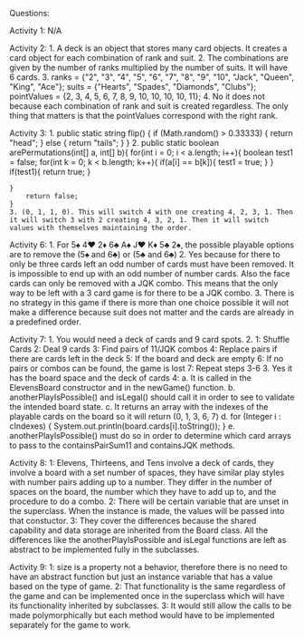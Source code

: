 Questions:

Activity 1: N/A

Activity 2: 
	1. A deck is an object that stores many card objects. It creates a card object for each combination of rank and suit. 
	2. The combinations are given by the number of ranks multiplied by the number of suits. It will have 6 cards. 
	3. ranks = {"2", "3", "4", "5", "6", "7", "8", "9", "10", "Jack", "Queen", "King", "Ace"}; suits = {"Hearts", "Spades", "Diamonds", "Clubs"}; pointValues = {2, 3, 4, 5, 6, 7, 8, 9, 10, 10, 10, 10, 11};
	4. No it does not because each combination of rank and suit is created regardless. The only thing that matters is that the pointValues correspond with the right rank.
	
Activity 3:
	1. 
		public static string flip() {
 			 if (Math.random() > 0.33333) {
   				 return "head";
 			 } else {
  				  return "tails";
			 }
		}
	2. 
	public static boolean arePermutations(int[] a, int[] b){
    for(int i = 0; i < a.length; i++){
        boolean test1 = false;
        for(int k = 0; k < b.length; k++){
            if(a[i] == b[k]){
                test1 = true;
            }
        }
        if(test1){
            return true;
        }

    }
   		return false;
	}
	3. (0, 1, 1, 0). This will switch 4 with one creating 4, 2, 3, 1. Then it will switch 3 with 2 creating 4, 3, 2, 1. Then it will switch values with themselves maintaining the order. 
	
Activity 6:
	1. For 5♠ 4♥ 2♦ 6♣ A♠ J♥ K♦ 5♣ 2♠, the possible playable options are to remove the (5♠ and 6♣) or (5♣ and 6♣)
	2. Yes because for there to only be three cards left an odd number of cards must have been removed. It is impossible to end up with an odd number of number cards. Also the face cards can only be removed with a JQK combo. This means that the only way to be left with a 3 card game is for there to be a JQK combo. 
	3. There is no strategy in this game if there is more than one choice possible it will not make a difference because suit does not matter and the cards are already in a predefined order. 
	
Activity 7:
	1. You would need a deck of cards and 9 card spots.
	2. 
		1: Shuffle Cards
		2: Deal 9 cards
		3: Find pairs of 11/JQK combos
		4: Replace pairs if there are cards left in the deck
		5: If the board and deck are empty
		6: If no pairs or combos can be found, the game is lost
		7: Repeat steps 3-6
	3. Yes it has the board space and the deck of cards
	4: 
		a. It is called in the ElevensBoard constructor and in the newGame() function.
		b. anotherPlayIsPossible() and isLegal() should call it in order to see to validate the intended board state.
		c. It returns an array with the indexes of the playable cards on the board so it will return (0, 1, 3, 6, 7)
		d. 
			for (Integer i : cIndexes) {
 				System.out.println(board.cards[i].toString());
			} 
		e. anotherPlayIsPossible() must do so in order to determine which card arrays to pass to the containsPairSum11 and containsJQK methods.

Activity 8:
	1: Elevens, Thirteens, and Tens involve a deck of cards, they involve a board with a set number of spaces, they have similar play styles with number pairs adding up to a number. They differ in the number of spaces on the board, the number which they have to add up to, and the procedure to do a combo. 
	2: There will be certain variable that are unset in the superclass. When the instance is made, the values will be passed into that constuctor. 
	3: They cover the differences because the shared capability and data storage are inherited from the Board class. All the differences like the anotherPlayIsPossible and isLegal functions are left as abstract to be implemented fully in the subclasses. 
	
Activity 9: 
	1: size is a property not a behavior, therefore there is no need to have an abstract function but just an instance variable that has a value based on the type of game. 
	2: That functionality is the same regardless of the game and can be implemented once in the superclass which will have its functionality inherited by subclasses. 
	3: It would still allow the calls to be made polymorphically but each method would have to be implemented separately for the game to work.
	
